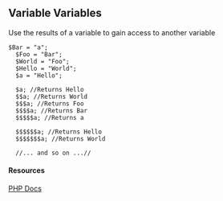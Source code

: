 ## Variable Variables

Use the results of a variable to gain access to another variable

```injectablephp
$Bar = "a";
  $Foo = "Bar";
  $World = "Foo";
  $Hello = "World";
  $a = "Hello";

  $a; //Returns Hello
  $$a; //Returns World
  $$$a; //Returns Foo
  $$$$a; //Returns Bar
  $$$$$a; //Returns a

  $$$$$$a; //Returns Hello
  $$$$$$$a; //Returns World

  //... and so on ...//
```

#### Resources
[PHP Docs](https://www.php.net/manual/en/language.variables.variable.php)